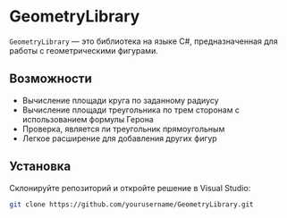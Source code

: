 # GeometryLibrary

`GeometryLibrary` — это библиотека на языке C#, предназначенная для работы с геометрическими фигурами.

## Возможности

- Вычисление площади круга по заданному радиусу
- Вычисление площади треугольника по трем сторонам с использованием формулы Герона
- Проверка, является ли треугольник прямоугольным
- Легкое расширение для добавления других фигур

## Установка

Склонируйте репозиторий и откройте решение в Visual Studio:

```bash
git clone https://github.com/yourusername/GeometryLibrary.git
